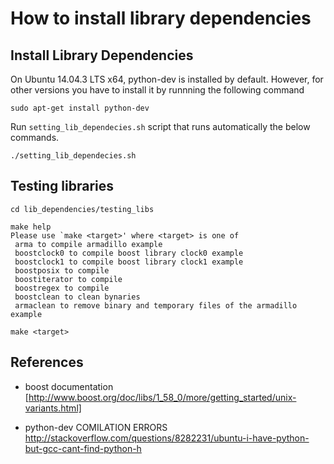 # How to install library dependencies




## Install Library Dependencies

On Ubuntu 14.04.3 LTS x64, python-dev is installed by default.
However, for other versions you have to install it by runnning
the following command

```
sudo apt-get install python-dev
```

Run `setting_lib_dependecies.sh` script that runs automatically the below commands.
```
./setting_lib_dependecies.sh
```

## Testing libraries

```
cd lib_dependencies/testing_libs  
```

```
make help
Please use `make <target>' where <target> is one of
 arma to compile armadillo example
 boostclock0 to compile boost library clock0 example
 boostclock1 to compile boost library clock1 example
 boostposix to compile
 boostiterator to compile
 boostregex to compile
 boostclean to clean bynaries
 armaclean to remove binary and temporary files of the armadillo example
```

```
make <target>
```

## References

* boost documentation
[http://www.boost.org/doc/libs/1_58_0/more/getting_started/unix-variants.html]

* python-dev COMILATION ERRORS
http://stackoverflow.com/questions/8282231/ubuntu-i-have-python-but-gcc-cant-find-python-h
